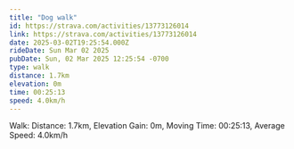 ```yaml
---
title: "Dog walk"
id: https://strava.com/activities/13773126014
link: https://strava.com/activities/13773126014
date: 2025-03-02T19:25:54.000Z
rideDate: Sun Mar 02 2025
pubDate: Sun, 02 Mar 2025 12:25:54 -0700
type: walk
distance: 1.7km
elevation: 0m
time: 00:25:13
speed: 4.0km/h
---
```

Walk: Distance: 1.7km, Elevation Gain: 0m, Moving Time: 00:25:13, Average Speed: 4.0km/h
